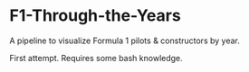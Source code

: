 # F1-Through-the-Years
A pipeline to visualize Formula 1 pilots &amp; constructors by year. 

First attempt. Requires some bash knowledge.
